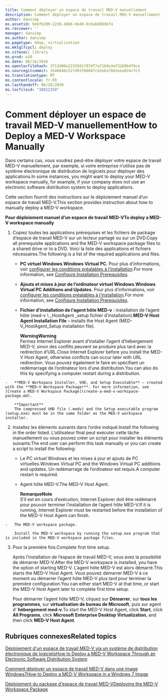 ```yaml
---
title: Comment déployer un espace de travail MED-V manuellement
description: Comment déployer un espace de travail MED-V manuellement
author: dansimp
ms.assetid: 94bfb209-2230-49b6-bb40-9c6ab088dbf4
ms.reviewer: ''
manager: dansimp
ms.author: dansimp
ms.pagetype: mdop, virtualization
ms.mktglfcycl: deploy
ms.sitesec: library
ms.prod: w10
ms.date: 06/16/2016
ms.openlocfilehash: 3f13d06e2232681f87df7a71b9a3ef3269b4f9ce
ms.sourcegitcommit: 354664bc527d93f80687cd2eba70d1eea024c7c3
ms.translationtype: MT
ms.contentlocale: fr-FR
ms.lasthandoff: 06/26/2020
ms.locfileid: "10812258"
---
```

# <span data-ttu-id="8ab80-103">Comment déployer un espace de travail MED-V manuellement</span><span class="sxs-lookup"><span data-stu-id="8ab80-103">How to Deploy a MED-V Workspace Manually</span></span>


<span data-ttu-id="8ab80-104">Dans certains cas, vous voudrez peut-être déployer votre espace de travail MED-V manuellement, par exemple, si votre entreprise n’utilise pas de système électronique de distribution de logiciels pour déployer des applications.</span><span class="sxs-lookup"><span data-stu-id="8ab80-104">In some instances, you might want to deploy your MED-V workspace manually, for example, if your company does not use an electronic software distribution system to deploy applications.</span></span>

<span data-ttu-id="8ab80-105">Cette section fournit des instructions sur le déploiement manuel d’un espace de travail MED-V.</span><span class="sxs-lookup"><span data-stu-id="8ab80-105">This section provides instruction about how to manually deploy a MED-V workspace.</span></span>

**<span data-ttu-id="8ab80-106">Pour déploiement manuel d’un espace de travail MED-V</span><span class="sxs-lookup"><span data-stu-id="8ab80-106">To deploy a MED-V workspace manually</span></span>**

1.  <span data-ttu-id="8ab80-107">Copiez toutes les applications prérequises et les fichiers de package d’espace de travail MED-V sur un lecteur partagé ou sur un DVD.</span><span class="sxs-lookup"><span data-stu-id="8ab80-107">Copy all prerequisite applications and the MED-V workspace package files to a shared drive or to a DVD.</span></span> <span data-ttu-id="8ab80-108">Voici la liste des applications et fichiers nécessaires.</span><span class="sxs-lookup"><span data-stu-id="8ab80-108">The following is a list of the required applications and files.</span></span>

    -   <span data-ttu-id="8ab80-109">**PC virtuel Windows**.</span><span class="sxs-lookup"><span data-stu-id="8ab80-109">**Windows Virtual PC**.</span></span> <span data-ttu-id="8ab80-110">Pour plus d’informations, voir [configurer les conditions préalables à l’installation](configure-installation-prerequisites.md).</span><span class="sxs-lookup"><span data-stu-id="8ab80-110">For more information, see [Configure Installation Prerequisites](configure-installation-prerequisites.md).</span></span>

    -   <span data-ttu-id="8ab80-111">**Ajouts et mises à jour de l’ordinateur virtuel Windows**.</span><span class="sxs-lookup"><span data-stu-id="8ab80-111">**Windows Virtual PC Additions and Updates**.</span></span> <span data-ttu-id="8ab80-112">Pour plus d’informations, voir [configurer les conditions préalables à l’installation](configure-installation-prerequisites.md).</span><span class="sxs-lookup"><span data-stu-id="8ab80-112">For more information, see [Configure Installation Prerequisites](configure-installation-prerequisites.md).</span></span>

    -   <span data-ttu-id="8ab80-113">**Fichier d’installation de l’agent hôte MED-v** : installation de l’agent hôte (med-v \ _HostAgent _setup fichier d’installation).</span><span class="sxs-lookup"><span data-stu-id="8ab80-113">**MED-V Host Agent Installation File** – installs the Host Agent (MED-V\_HostAgent\_Setup installation file).</span></span>

        **<span data-ttu-id="8ab80-114">Warning</span><span class="sxs-lookup"><span data-stu-id="8ab80-114">Warning</span></span>**  
        <span data-ttu-id="8ab80-115">Fermez Internet Explorer avant d’installer l’agent d’hébergement MED-V, sinon des conflits peuvent se produire plus tard avec la redirection d’URL.</span><span class="sxs-lookup"><span data-stu-id="8ab80-115">Close Internet Explorer before you install the MED-V Host Agent, otherwise conflicts can occur later with URL redirection.</span></span> <span data-ttu-id="8ab80-116">Vous pouvez également le faire en spécifiant un redémarrage de l’ordinateur lors d’une distribution.</span><span class="sxs-lookup"><span data-stu-id="8ab80-116">You can also do this by specifying a computer restart during a distribution.</span></span>



~~~
-   **MED-V Workspace Installer, VHD, and Setup Executable** – created with the **MED-V Workspace Packager**. For more information, see [Create a MED-V Workspace Package](create-a-med-v-workspace-package.md).

    **Important**  
    The compressed VHD file (.medv) and the Setup executable program (setup.exe) must be in the same folder as the MED-V workspace installer.
~~~



2. <span data-ttu-id="8ab80-117">Installez les éléments suivants dans l’ordre indiqué.</span><span class="sxs-lookup"><span data-stu-id="8ab80-117">Install the following in the order listed.</span></span> <span data-ttu-id="8ab80-118">L’utilisateur final peut exécuter cette tâche manuellement ou vous pouvez créer un script pour installer les éléments suivants:</span><span class="sxs-lookup"><span data-stu-id="8ab80-118">The end user can perform this task manually or you can create a script to install the following:</span></span>

   -   <span data-ttu-id="8ab80-119">Le PC virtuel Windows et les mises à jour et ajouts de PC virtuelles.</span><span class="sxs-lookup"><span data-stu-id="8ab80-119">Windows Virtual PC and the Windows Virtual PC additions and updates.</span></span> <span data-ttu-id="8ab80-120">Un redémarrage de l’ordinateur est requis.</span><span class="sxs-lookup"><span data-stu-id="8ab80-120">A computer restart is required.</span></span>

   -   <span data-ttu-id="8ab80-121">Agent hôte MED-V.</span><span class="sxs-lookup"><span data-stu-id="8ab80-121">The MED-V Host Agent.</span></span>

       **<span data-ttu-id="8ab80-122">Remarque</span><span class="sxs-lookup"><span data-stu-id="8ab80-122">Note</span></span>**  
       <span data-ttu-id="8ab80-123">S’il est en cours d’exécution, Internet Explorer doit être redémarré pour pouvoir terminer l’installation de l’agent hôte MED-V.</span><span class="sxs-lookup"><span data-stu-id="8ab80-123">If it is running, Internet Explorer must be restarted before the installation of the MED-V Host Agent can finish.</span></span>



~~~
-   The MED-V workspace package.

    Install the MED-V workspace by running the setup.exe program that is included in the MED-V workspace package files.
~~~

3. <span data-ttu-id="8ab80-124">Pour la première fois.</span><span class="sxs-lookup"><span data-stu-id="8ab80-124">Complete first time setup.</span></span>

   <span data-ttu-id="8ab80-125">Après l’installation de l’espace de travail MED-V, vous avez la possibilité de démarrer MED-V.</span><span class="sxs-lookup"><span data-stu-id="8ab80-125">After the MED-V workspace is installed, you have the option of starting MED-V.</span></span> <span data-ttu-id="8ab80-126">L’agent hôte MED-V est alors démarré.</span><span class="sxs-lookup"><span data-stu-id="8ab80-126">This starts the MED-V Host Agent.</span></span> <span data-ttu-id="8ab80-127">Vous pouvez démarrer MED-V à ce moment ou démarrer l’agent hôte MED-V plus tard pour terminer la première configuration.</span><span class="sxs-lookup"><span data-stu-id="8ab80-127">You can either start MED-V at that time, or start the MED-V Host Agent later to complete first time setup.</span></span>

   <span data-ttu-id="8ab80-128">Pour démarrer l’agent hôte MED-V, cliquez sur **Démarrer**, sur **tous les programmes**, sur **virtualisation de bureau de Microsoft**, puis sur agent d' **hébergement med-v**.</span><span class="sxs-lookup"><span data-stu-id="8ab80-128">To start the MED-V Host Agent, click **Start**, click **All Programs**, click **Microsoft Enterprise Desktop Virtualization**, and then click **MED-V Host Agent**.</span></span>

## <span data-ttu-id="8ab80-129">Rubriques connexes</span><span class="sxs-lookup"><span data-stu-id="8ab80-129">Related topics</span></span>


[<span data-ttu-id="8ab80-130">Déploiement d'un espace de travail MED-V via un système de distribution électronique de logiciels</span><span class="sxs-lookup"><span data-stu-id="8ab80-130">How to Deploy a MED-V Workspace Through an Electronic Software Distribution System</span></span>](how-to-deploy-a-med-v-workspace-through-an-electronic-software-distribution-system.md)

[<span data-ttu-id="8ab80-131">Comment déployer un espace de travail MED-V dans une image Windows7</span><span class="sxs-lookup"><span data-stu-id="8ab80-131">How to Deploy a MED-V Workspace in a Windows 7 Image</span></span>](how-to-deploy-a-med-v-workspace-in-a-windows-7-image.md)

[<span data-ttu-id="8ab80-132">Déploiement du package d'espace de travail MED-V</span><span class="sxs-lookup"><span data-stu-id="8ab80-132">Deploying the MED-V Workspace Package</span></span>](deploying-the-med-v-workspace-package.md)









